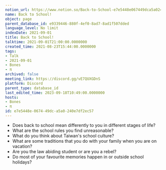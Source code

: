 ```yaml
---
notion_url: https://www.notion.so/Back-to-School-e7e5448e067449dca5a0240e7df2ec57
name: Back to School!
object: page
parent_database_id: e9339446-880f-4ef0-8ad7-8ad1f507dded
language_level: No limit
indexDate: 2021-09-01
title: Back to School!
talktime: 2021-09-01T21:00:00.0000000
created_time: 2021-08-23T15:44:00.0000000
tags:
- Talk
- 2021-09-01
- Bones
- π
archived: false
meeting_link: https://discord.gg/vE7QUXGDnS
platform: Discord
parent_type: database_id
last_edited_time: 2023-09-18T10:49:00.0000000
hosts:
- Bones
- π
id: e7e5448e-0674-49dc-a5a0-240e7df2ec57
---
```


   - Does back to school mean differently to you in different stages of life?
   - What are the school rules you find unreasonable?
   - What do you think about Taiwan's school culture?
   - What are some traditions that you do with your family when you are on vacation?
   - Are you the law abiding student or are you a rebel?
   - Do most of your favourite memories happen in or outside school holidays?









